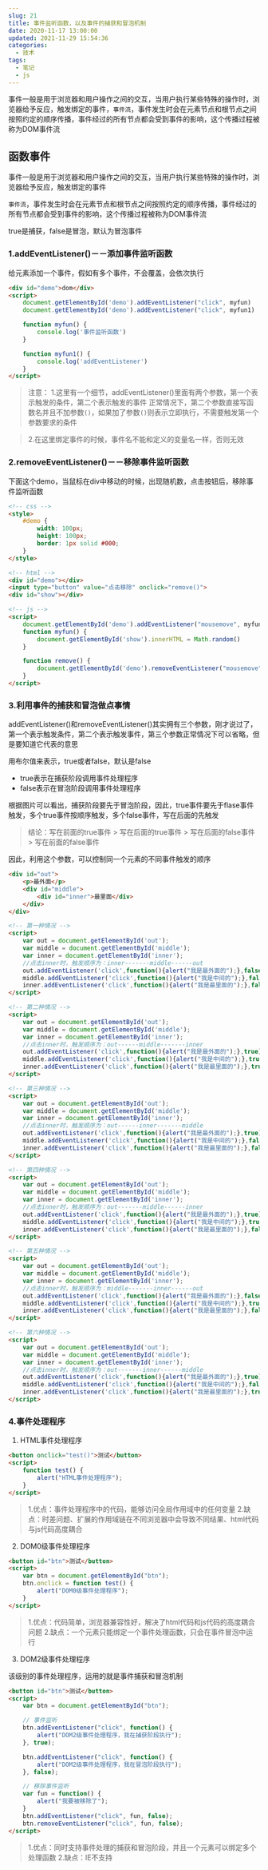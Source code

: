 ```yaml
---
slug: 21
title: 事件监听函数，以及事件的捕获和冒泡机制
date: 2020-11-17 13:00:00
updated: 2021-11-29 15:54:36
categories: 
  - 技术
tags: 
  - 笔记
  - js
---
```






事件一般是用于浏览器和用户操作之间的交互，当用户执行某些特殊的操作时，浏览器给予反应，触发绑定的事件，`事件流`，事件发生时会在元素节点和根节点之间按照约定的顺序传播，事件经过的所有节点都会受到事件的影响，这个传播过程被称为DOM事件流

<!-- more -->


## 函数事件

事件一般是用于浏览器和用户操作之间的交互，当用户执行某些特殊的操作时，浏览器给予反应，触发绑定的事件

`事件流`，事件发生时会在元素节点和根节点之间按照约定的顺序传播，事件经过的所有节点都会受到事件的影响，这个传播过程被称为DOM事件流

true是捕获，false是冒泡，默认为冒泡事件
<!-- more -->

### 1.addEventListener()－－添加事件监听函数

给元素添加一个事件，假如有多个事件，不会覆盖，会依次执行

```html
<div id="demo">dom</div>
<script>
    document.getElementById('demo').addEventListener("click", myfun)
    document.getElementById('demo').addEventListener("click", myfun1)

    function myfun() {
        console.log('事件监听函数')
    }

    function myfun1() {
        console.log('addEventListener')
    }
</script>
```

>注意：
>1.这里有一个细节，addEventListener()里面有两个参数，第一个表示触发的条件，第二个表示触发的事件
>正常情况下，第二个参数直接写函数名并且不加参数`()`，如果加了参数`()`则表示立即执行，不需要触发第一个参数要求的条件

>2.在这里绑定事件的时候，事件名不能和定义的变量名一样，否则无效

### 2.removeEventListener()－－移除事件监听函数

下面这个demo，当鼠标在div中移动的时候，出现随机数，点击按钮后，移除事件监听函数

```html
<!-- css -->
<style>
    #demo {
        width: 100px;
        height: 100px;
        border: 1px solid #000;
    }
</style>

<!-- html -->
<div id="demo"></div>
<input type="button" value="点击移除" onclick="remove()">
<div id="show"></div>

<!-- js -->
<script>
    document.getElementById('demo').addEventListener("mousemove", myfun)
    function myfun() {
        document.getElementById('show').innerHTML = Math.random()
    }

    function remove() {
        document.getElementById('demo').removeEventListener("mousemove", myfun)
    }
</script>
```


### 3.利用事件的捕获和冒泡做点事情

addEventListener()和removeEventListener()其实拥有三个参数，刚才说过了，第一个表示触发条件，第二个表示触发事件，第三个参数正常情况下可以省略，但是要知道它代表的意思

用布尔值来表示，true或者false，默认是false


* true表示在捕获阶段调用事件处理程序
* false表示在冒泡阶段调用事件处理程序

根据图片可以看出，捕获阶段要先于冒泡阶段，因此，true事件要先于flase事件触发，多个true事件按顺序触发，多个false事件，写在后面的先触发

>结论：写在前面的true事件 > 写在后面的true事件 > 写在后面的false事件 > 写在前面的false事件

因此，利用这个参数，可以控制同一个元素的不同事件触发的顺序

```html
<div id="out">
    <p>最外面</p>
    <div id="middle">
        <div id="inner">最里面</div>
    </div>
</div>

<!-- 第一种情况 -->
<script>
    var out = document.getElementById('out'); 
    var middle = document.getElementById('middle'); 
    var inner = document.getElementById('inner'); 
    //点击inner时，触发顺序为：inner-------middle------out
    out.addEventListener('click',function(){alert("我是最外面的");},false);   
    middle.addEventListener('click',function(){alert("我是中间的");},false);    
    inner.addEventListener('click',function(){alert("我是最里面的");},false); 
</script>

<!-- 第二种情况 -->
<script>
    var out = document.getElementById('out'); 
    var middle = document.getElementById('middle'); 
    var inner = document.getElementById('inner'); 
    //点击inner时，触发顺序为：out------middle-------inner
    out.addEventListener('click',function(){alert("我是最外面的");},true);   
    middle.addEventListener('click',function(){alert("我是中间的");},true);  
    inner.addEventListener('click',function(){alert("我是最里面的");},true); 
</script>

<!-- 第三种情况 -->
<script>
    var out = document.getElementById('out'); 
    var middle = document.getElementById('middle'); 
    var inner = document.getElementById('inner'); 
    //点击inner时，触发顺序为：out------inner-------middle
    out.addEventListener('click',function(){alert("我是最外面的");},true);   
    middle.addEventListener('click',function(){alert("我是中间的");},false);    
    inner.addEventListener('click',function(){alert("我是最里面的");},false);
</script>

<!-- 第四种情况 -->
<script>
    var out = document.getElementById('out'); 
    var middle = document.getElementById('middle'); 
    var inner = document.getElementById('inner'); 
    //点击inner时，触发顺序为：out-------middle------inner
    out.addEventListener('click',function(){alert("我是最外面的");},true);   
    middle.addEventListener('click',function(){alert("我是中间的");},true);  
    inner.addEventListener('click',function(){alert("我是最里面的");},false);
</script>

<!-- 第五种情况 -->
<script>
    var out = document.getElementById('out'); 
    var middle = document.getElementById('middle'); 
    var inner = document.getElementById('inner'); 
    //点击inner时，触发顺序为：middle-------inner------out
    out.addEventListener('click',function(){alert("我是最外面的");},false);   
    middle.addEventListener('click',function(){alert("我是中间的");},true);  
    inner.addEventListener('click',function(){alert("我是最里面的");},false);
</script>

<!-- 第六种情况 -->
<script>
    var out = document.getElementById('out'); 
    var middle = document.getElementById('middle'); 
    var inner = document.getElementById('inner'); 
    //点击inner时，触发顺序为：out-------inner------middle
    out.addEventListener('click',function(){alert("我是最外面的");},true);   
    middle.addEventListener('click',function(){alert("我是中间的");},false);    
    inner.addEventListener('click',function(){alert("我是最里面的");},true);
</script>
```

### 4.事件处理程序

1. HTML事件处理程序

```html
<button onclick="test()">测试</button>
<script>
    function test() {
        alert("HTML事件处理程序");
    }
</script>
```

>1.优点：事件处理程序中的代码，能够访问全局作用域中的任何变量
>2.缺点：时差问题、扩展的作用域链在不同浏览器中会导致不同结果、html代码与js代码高度耦合

2. DOM0级事件处理程序

```html
<button id="btn">测试</button>
<script>
    var btn = document.getElementById("btn");
    btn.onclick = function test() {
        alert("DOM0级事件处理程序");
    }
</script>
```

>1.优点：代码简单，浏览器兼容性好，解决了html代码和js代码的高度耦合问题
>2.缺点：一个元素只能绑定一个事件处理函数，只会在事件冒泡中运行

3. DOM2级事件处理程序

该级别的事件处理程序，运用的就是事件捕获和冒泡机制

```html
<button id="btn">测试</button>
<script>
    var btn = document.getElementById("btn");

    // 事件监听
    btn.addEventListener("click", function() {
        alert("DOM2级事件处理程序，我在捕获阶段执行");
    }, true);

    btn.addEventListener("click", function() {
        alert("DOM2级事件处理程序，我在冒泡阶段执行");
    }, false);

    // 移除事件监听
    var fun = function() {
        alert("我要被移除了");
    }
    btn.addEventListener("click", fun, false);
    btn.removeEventListener("click", fun, false);
</script>
```

>1.优点：同时支持事件处理的捕获和冒泡阶段，并且一个元素可以绑定多个处理函数
>2.缺点：IE不支持

